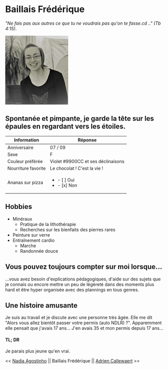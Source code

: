 # Baillais Frédérique
_"Ne fais pas aux autres ce que tu ne voudrais pas qu'on te fasse.cd .." (Tb 4:15)_.

![Photo de profil](/assets/profil.jpg)

## Spontanée et pimpante, je garde la tête sur les épaules en regardant vers les étoiles.

| Information         | Réponse                            |
| ------------------  | ---------------------------------- |
| Anniversaire        | 07 / 09                            |
| Sexe                | F                                  |
| Couleur préférée    | Violet #9900CC et ses déclinaisons |
| Nourriture favorite | Le chocolat ! C'est la vie !       |
| Ananas sur pizza    | <ul><li>- [ ] Oui </li><li>- [x] Non </li></ul>  |

## Hobbies
* Minéraux
  * Pratique de la lithothérapie
  * Recherches sur les bienfaits des pierres rares
* Peinture sur verre
* Entraînement cardio
  * Marche
  * Randonnée douce

## Vous pouvez toujours compter sur moi lorsque...
...vous avez besoin d'explications pédagogiques, d'aide sur des sujets que je connais ou encore mettre un peu de légèreté dans des moments plus hard et être hyper organisée avec des plannings en tous genres.

## Une histoire amusante
Je suis au travail et je discute avec une personne très âgée. Elle me dit "Alors vous allez bientôt passer votre permis (auto NDLR) ?". Apparemment elle pensait que j'avais 17 ans... J'en avais 35 et mon permis depuis 17 ans...

#### TL; DR
Je parais plus jeune qu'en vrai.

<< [Nadja Agostinho](https://github.com/Nadja-BeCode/challenge-markdown/blob/AGOSTINHO.md/AGOSTINHO.md) || Baillais Frédérique || [Adrien Callewaert](https://github.com/AdrienCallewaert/becodeadriencallewaert/blob/master/CallewaertAdrien.md) >>
